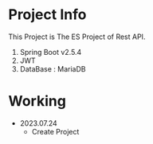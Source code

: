 # Project Info
This Project is The ES Project of Rest API.

1. Spring Boot v2.5.4
2. JWT
3. DataBase : MariaDB

# Working
+ 2023.07.24
  + Create Project
